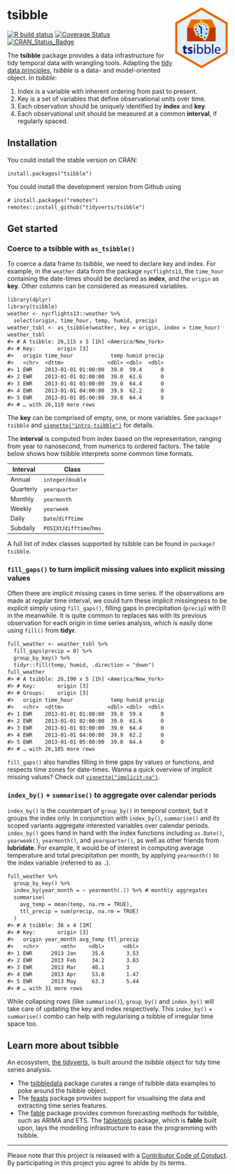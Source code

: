 
<!-- README.md is generated from README.Rmd. Please edit that file -->

tsibble <img src="man/figures/logo.png" align="right" />
========================================================

[![R build
status](https://github.com/tidyverts/tsibble/workflows/R-CMD-check/badge.svg)](https://github.com/tidyverts/tsibble/actions?workflow=R-CMD-check)
[![Coverage
Status](https://codecov.io/gh/tidyverts/tsibble/branch/master/graph/badge.svg)](https://codecov.io/github/tidyverts/tsibble?branch=master)
[![CRAN\_Status\_Badge](https://www.r-pkg.org/badges/version/tsibble)](https://cran.r-project.org/package=tsibble)

The **tsibble** package provides a data infrastructure for tidy temporal
data with wrangling tools. Adapting the [tidy data
principles](https://tidyr.tidyverse.org/articles/tidy-data.html),
*tsibble* is a data- and model-oriented object. In *tsibble*:

1.  Index is a variable with inherent ordering from past to present.
2.  Key is a set of variables that define observational units over time.
3.  Each observation should be uniquely identified by **index** and
    **key**.
4.  Each observational unit should be measured at a common **interval**,
    if regularly spaced.

Installation
------------

You could install the stable version on CRAN:

    install.packages("tsibble")

You could install the development version from Github using

    # install.packages("remotes")
    remotes::install_github("tidyverts/tsibble")

Get started
-----------

### Coerce to a tsibble with `as_tsibble()`

To coerce a data frame to *tsibble*, we need to declare key and index.
For example, in the `weather` data from the package `nycflights13`, the
`time_hour` containing the date-times should be declared as **index**,
and the `origin` as **key**. Other columns can be considered as measured
variables.

    library(dplyr)
    library(tsibble)
    weather <- nycflights13::weather %>% 
      select(origin, time_hour, temp, humid, precip)
    weather_tsbl <- as_tsibble(weather, key = origin, index = time_hour)
    weather_tsbl
    #> # A tsibble: 26,115 x 5 [1h] <America/New_York>
    #> # Key:       origin [3]
    #>   origin time_hour            temp humid precip
    #>   <chr>  <dttm>              <dbl> <dbl>  <dbl>
    #> 1 EWR    2013-01-01 01:00:00  39.0  59.4      0
    #> 2 EWR    2013-01-01 02:00:00  39.0  61.6      0
    #> 3 EWR    2013-01-01 03:00:00  39.0  64.4      0
    #> 4 EWR    2013-01-01 04:00:00  39.9  62.2      0
    #> 5 EWR    2013-01-01 05:00:00  39.0  64.4      0
    #> # … with 26,110 more rows

The **key** can be comprised of empty, one, or more variables. See
`package?tsibble` and
[`vignette("intro-tsibble")`](https://tsibble.tidyverts.org/articles/intro-tsibble.html)
for details.

The **interval** is computed from index based on the representation,
ranging from year to nanosecond, from numerics to ordered factors. The
table below shows how tsibble interprets some common time formats.

| **Interval** | **Class**                 |
|--------------|---------------------------|
| Annual       | `integer`/`double`        |
| Quarterly    | `yearquarter`             |
| Monthly      | `yearmonth`               |
| Weekly       | `yearweek`                |
| Daily        | `Date`/`difftime`         |
| Subdaily     | `POSIXt`/`difftime`/`hms` |

A full list of index classes supported by tsibble can be found in
`package?tsibble`.

### `fill_gaps()` to turn implicit missing values into explicit missing values

Often there are implicit missing cases in time series. If the
observations are made at regular time interval, we could turn these
implicit missingness to be explicit simply using `fill_gaps()`, filling
gaps in precipitation (`precip`) with 0 in the meanwhile. It is quite
common to replaces `NA`s with its previous observation for each origin
in time series analysis, which is easily done using `fill()` from
**tidyr**.

    full_weather <- weather_tsbl %>%
      fill_gaps(precip = 0) %>% 
      group_by_key() %>% 
      tidyr::fill(temp, humid, .direction = "down")
    full_weather
    #> # A tsibble: 26,190 x 5 [1h] <America/New_York>
    #> # Key:       origin [3]
    #> # Groups:    origin [3]
    #>   origin time_hour            temp humid precip
    #>   <chr>  <dttm>              <dbl> <dbl>  <dbl>
    #> 1 EWR    2013-01-01 01:00:00  39.0  59.4      0
    #> 2 EWR    2013-01-01 02:00:00  39.0  61.6      0
    #> 3 EWR    2013-01-01 03:00:00  39.0  64.4      0
    #> 4 EWR    2013-01-01 04:00:00  39.9  62.2      0
    #> 5 EWR    2013-01-01 05:00:00  39.0  64.4      0
    #> # … with 26,185 more rows

`fill_gaps()` also handles filling in time gaps by values or functions,
and respects time zones for date-times. Wanna a quick overview of
implicit missing values? Check out
[`vignette("implicit-na")`](https://tsibble.tidyverts.org/articles/implicit-na.html).

### `index_by()` + `summarise()` to aggregate over calendar periods

`index_by()` is the counterpart of `group_by()` in temporal context, but
it groups the index only. In conjunction with `index_by()`,
`summarise()` and its scoped variants aggregate interested variables
over calendar periods. `index_by()` goes hand in hand with the index
functions including `as.Date()`, `yearweek()`, `yearmonth()`, and
`yearquarter()`, as well as other friends from **lubridate**. For
example, it would be of interest in computing average temperature and
total precipitation per month, by applying `yearmonth()` to the index
variable (referred to as `.`).

    full_weather %>%
      group_by_key() %>%
      index_by(year_month = ~ yearmonth(.)) %>% # monthly aggregates
      summarise(
        avg_temp = mean(temp, na.rm = TRUE),
        ttl_precip = sum(precip, na.rm = TRUE)
      )
    #> # A tsibble: 36 x 4 [1M]
    #> # Key:       origin [3]
    #>   origin year_month avg_temp ttl_precip
    #>   <chr>       <mth>    <dbl>      <dbl>
    #> 1 EWR      2013 Jan     35.6       3.53
    #> 2 EWR      2013 Feb     34.2       3.83
    #> 3 EWR      2013 Mar     40.1       3   
    #> 4 EWR      2013 Apr     53.0       1.47
    #> 5 EWR      2013 May     63.3       5.44
    #> # … with 31 more rows

While collapsing rows (like `summarise()`), `group_by()` and
`index_by()` will take care of updating the key and index respectively.
This `index_by()` + `summarise()` combo can help with regularising a
tsibble of irregular time space too.

Learn more about tsibble
------------------------

An ecosystem, [the tidyver*ts*](https://tidyverts.org/), is built around
the *tsibble* object for tidy time series analysis.

-   The [tsibbledata](https://tsibbledata.tidyverts.org) package curates
    a range of tsibble data examples to poke around the tsibble object.
-   The [feasts](https://feasts.tidyverts.org) package provides support
    for visualising the data and extracting time series features.
-   The [fable](https://fable.tidyverts.org) package provides common
    forecasting methods for tsibble, such as ARIMA and ETS. The
    [fabletools](https://fabletools.tidyverts.org) package, which is
    **fable** built upon, lays the modelling infrastructure to ease the
    programming with tsibble.

------------------------------------------------------------------------

Please note that this project is released with a [Contributor Code of
Conduct](https://github.com/tidyverts/tsibble/blob/master/.github/CODE_OF_CONDUCT.md).
By participating in this project you agree to abide by its terms.

